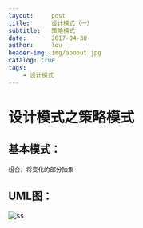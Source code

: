 ```yaml
---
layout:     post
title:      设计模式（一）
subtitle:   策略模式
date:       2017-04-30
author:     lou
header-img: img/aboout.jpg
catalog: true
tags:
    - 设计模式
---
```


# 设计模式之策略模式

## 基本模式：
    组合，将变化的部分抽象

## UML图：
![ss](http://loufeng.tech/img/strategy_uml.png)